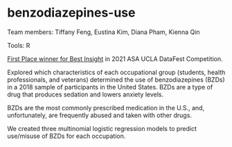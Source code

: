 # benzodiazepines-use

Team members: Tiffany Feng, Eustina Kim, Diana Pham, Kienna Qin

Tools: R

[First Place winner for Best Insight](http://datafest.stat.ucla.edu/competition/2021-asa-datafesttm-results/) in 2021 ASA UCLA DataFest Competition.

Explored which characteristics of each occupational group (students, health professionals, and veterans) determined the use of benzodiazepines (BZDs) in a 2018 sample of participants in the United States. BZDs are a type of drug that produces sedation and lowers anxiety levels.

BZDs are the most commonly prescribed medication in the U.S., and, unfortunately, are frequently abused and taken with other drugs.

We created three multinomial logistic regression models to predict use/misuse of BZDs for each occupation.
